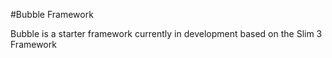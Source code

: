 #Bubble Framework

Bubble is a starter framework currently in development based on the Slim 3 Framework